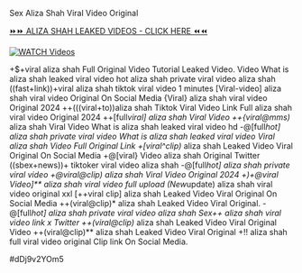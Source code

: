 Sex Aliza Shah Viral Video Original


[⏩⏩ ALIZA SHAH LEAKED VIDEOS - CLICK HERE ⏪⏪](https://mov24.shop/watch/aliza+shah)

[![WATCH Videos](https://i.imgur.com/dJHk4Zq.gif)](https://mov24.shop/watch/aliza+shah)




























+$+viral aliza shah Full Original Video Tutorial Leaked Video. Video What is aliza shah leaked viral video
hot aliza shah private viral video aliza shah
((fast+link))+viral aliza shah tiktok viral video 1 minutes
[Viral-video] aliza shah viral video Original On Social Media
{Viral} aliza shah viral video Original 2024 ++(((viral+to))aliza shah Tiktok Viral Video Link Full aliza shah viral video Original 2024 ++[full*viral] aliza shah Viral Video ++{viral@mms)* aliza shah Viral Video What is aliza shah leaked viral video hd
-@[full*hot] aliza shah private viral video
What is aliza shah leaked viral video Viral aliza shah Video Full Original Link +[viral^clip)* aliza shah Leaked Video Viral Original On Social Media +@[viral} Video aliza shah Original Twitter ((sbex+news))+ tiktoker viral video aliza shah
-@[full*hot] aliza shah private viral video +@viral@clip) aliza shah Viral Video Original 2024
+)+@viral Video]** aliza shah viral video full upload
(New*update) aliza shah viral video original xxl [++viral clip] aliza shah Leaked Video Viral Original On Social Media
++(viral@clip)* aliza shah Leaked Video Viral Original. -@[full*hot] aliza shah private viral video aliza shah
Sex++ aliza shah viral video link x Twitter
++(viral@clip)* aliza shah Leaked Video Viral Original Video ++(viral@clip)** aliza shah Leaked Video Viral Original
+!! aliza shah full viral video original Clip link On Social Media.


#dDj9v2YOm5